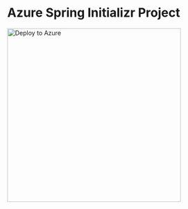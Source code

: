 # Azure Spring Initializr Project

<a href="https://yonghui-web-deploy.azurewebsites.net/deploy?url=https://github.com/hui1110/deploydemo&branch=dev" data-linktype="external">
    <img src="https://user-images.githubusercontent.com/58474919/236122963-8c0857bb-3822-4485-892a-445fa33f1612.png" alt="Deploy to Azure" width="400px" data-linktype="relative-path">
</a>
